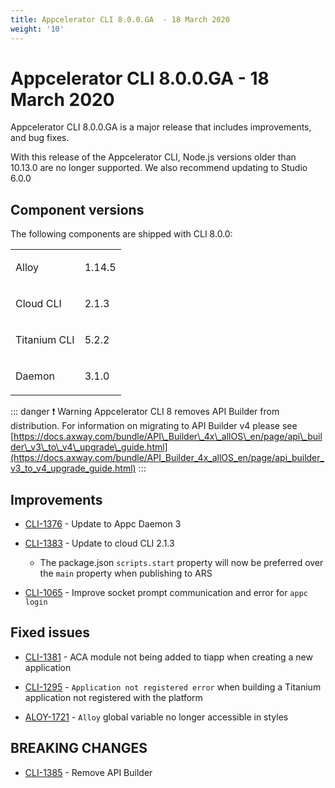 ```yaml
---
title: Appcelerator CLI 8.0.0.GA  - 18 March 2020
weight: '10'
---
```


# Appcelerator CLI 8.0.0.GA - 18 March 2020

Appcelerator CLI 8.0.0.GA is a major release that includes improvements, and bug fixes.

With this release of the Appcelerator CLI, Node.js versions older than 10.13.0 are no longer supported. We also recommend updating to Studio 6.0.0

## Component versions

The following components are shipped with CLI 8.0.0:

<table class="confluenceTable"><thead class=" "></thead><tfoot class=" "></tfoot><tbody class=" "><tr><td class="confluenceTd" rowspan="1" colspan="1"><p>Alloy</p></td><td class="confluenceTd" rowspan="1" colspan="1"><p>1.14.5</p></td></tr><tr><td class="confluenceTd" rowspan="1" colspan="1"><p>Cloud CLI</p></td><td class="confluenceTd" rowspan="1" colspan="1"><p>2.1.3</p></td></tr><tr><td class="confluenceTd" rowspan="1" colspan="1"><p>Titanium CLI</p></td><td class="confluenceTd" rowspan="1" colspan="1"><p>5.2.2</p></td></tr><tr><td class="confluenceTd" rowspan="1" colspan="1"><p>Daemon</p></td><td class="confluenceTd" rowspan="1" colspan="1"><p>3.1.0</p></td></tr></tbody></table>

::: danger ❗️ Warning
Appcelerator CLI 8 removes API Builder from distribution. For information on migrating to API Builder v4 please see [https://docs.axway.com/bundle/API\_Builder\_4x\_allOS\_en/page/api\_builder\_v3\_to\_v4\_upgrade\_guide.html](https://docs.axway.com/bundle/API_Builder_4x_allOS_en/page/api_builder_v3_to_v4_upgrade_guide.html)
:::

## Improvements

* [CLI-1376](https://jira.appcelerator.org/browse/CLI-1376) - Update to Appc Daemon 3

* [CLI-1383](https://jira.appcelerator.org/browse/CLI-1383) - Update to cloud CLI 2.1.3

    * The package.json `scripts.start` property will now be preferred over the `main` property when publishing to ARS

* [CLI-1065](https://jira.appcelerator.org/browse/CLI-1065) - Improve socket prompt communication and error for `appc login`

## Fixed issues

* [CLI-1381](https://jira.appcelerator.org/browse/CLI-1381) - ACA module not being added to tiapp when creating a new application

* [CLI-1295](https://jira.appcelerator.org/browse/CLI-1295) - `Application not registered error` when building a Titanium application not registered with the platform

* [ALOY-1721](https://jira.appcelerator.org/browse/ALOY-1721) - `Alloy` global variable no longer accessible in styles

## BREAKING CHANGES

* [CLI-1385](https://jira.appcelerator.org/browse/CLI-1385) - Remove API Builder
